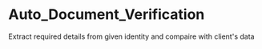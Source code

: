 # Auto_Document_Verification
Extract required details from given identity and compaire with client's data
